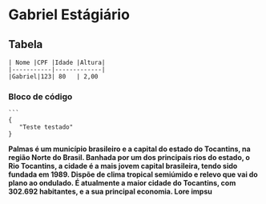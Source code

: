 # Gabriel Estágiário

## Tabela

    | Nome |CPF |Idade |Altura|
    |-----------|-------------|       
    |Gabriel|123| 80   | 2,00

### Bloco de código
    ```
    {
       "Teste testado" 
    }

**Palmas é um município brasileiro e a capital do estado do Tocantins, na região Norte do Brasil. Banhada por um dos principais rios do estado, o Rio Tocantins, a cidade é a mais jovem capital brasileira, tendo sido fundada em 1989. Dispõe de clima tropical semiúmido e relevo que vai do plano ao ondulado. É atualmente a maior cidade do Tocantins, com 302.692 habitantes, e a sua principal economia.
Lore impsu**
